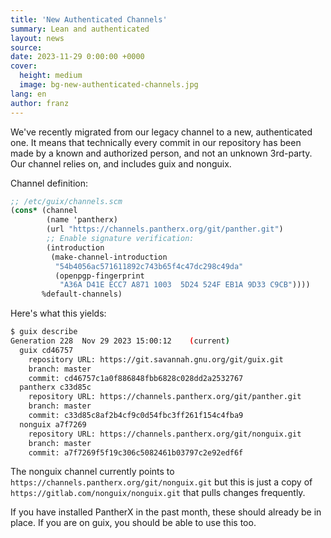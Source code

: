 ```yaml
---
title: 'New Authenticated Channels'
summary: Lean and authenticated
layout: news
source:
date: 2023-11-29 0:00:00 +0000
cover:
  height: medium
  image: bg-new-authenticated-channels.jpg
lang: en
author: franz
---
```


We've recently migrated from our legacy channel to a new, authenticated one. It means that technically every commit in our repository has been made by a known and authorized person, and not an unknown 3rd-party. Our channel relies on, and includes guix and nonguix.

Channel definition:

```scheme
;; /etc/guix/channels.scm
(cons* (channel
        (name 'pantherx)
        (url "https://channels.pantherx.org/git/panther.git")
        ;; Enable signature verification:
        (introduction
         (make-channel-introduction
          "54b4056ac571611892c743b65f4c47dc298c49da"
          (openpgp-fingerprint
           "A36A D41E ECC7 A871 1003  5D24 524F EB1A 9D33 C9CB"))))
       %default-channels)
```

Here's what this yields:

```bash
$ guix describe
Generation 228  Nov 29 2023 15:00:12    (current)
  guix cd46757
    repository URL: https://git.savannah.gnu.org/git/guix.git
    branch: master
    commit: cd46757c1a0f886848fbb6828c028dd2a2532767
  pantherx c33d85c
    repository URL: https://channels.pantherx.org/git/panther.git
    branch: master
    commit: c33d85c8af2b4cf9c0d54fbc3ff261f154c4fba9
  nonguix a7f7269
    repository URL: https://channels.pantherx.org/git/nonguix.git
    branch: master
    commit: a7f7269f5f19c306c5082461b03797c2e92edf6f
```

The nonguix channel currently points to `https://channels.pantherx.org/git/nonguix.git` but this is just a copy of `https://gitlab.com/nonguix/nonguix.git` that pulls changes frequently.

If you have installed PantherX in the past month, these should already be in place. If you are on guix, you should be able to use this too.
